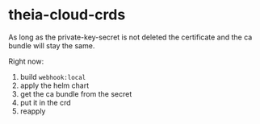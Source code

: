 # theia-cloud-crds

As long as the private-key-secret is not deleted the certificate and the ca bundle will stay the same.

Right now:

1. build `webhook:local`
2. apply the helm chart
3. get the ca bundle from the secret
4. put it in the crd
5. reapply

